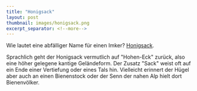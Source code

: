 ```yaml
---
title: "Honigsack"
layout: post
thumbnail: images/honigsack.png
excerpt_separator: <!--more-->
---
```


Wie lautet eine abfälliger Name für einen Imker? [Honigsack](https://s.geo.admin.ch/9fe08223dd).

Sprachlich geht der Honigsack vermutlich auf "Hohen-Eck" zurück, also eine höher gelegene kantige Geländeform. Der Zusatz "Sack" weist oft auf ein Ende einer Vertiefung oder eines Tals hin. Vielleicht erinnert der Hügel aber auch an einen Bienenstock oder der Senn der nahen Alp hielt dort Bienenvölker.
<!--more-->